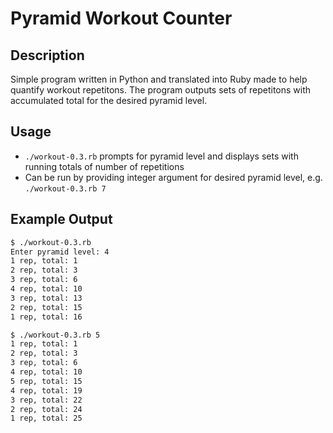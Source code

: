 # Pyramid Workout Counter

## Description
Simple program written in Python and translated into Ruby made to help quantify workout repetitons. The program outputs sets of repetitons with accumulated total for the desired pyramid level.

## Usage
- `./workout-0.3.rb` prompts for pyramid level and displays sets with running totals of number of repetitions
- Can be run by providing integer argument for desired pyramid level, e.g. `./workout-0.3.rb 7`

## Example Output
```sh
$ ./workout-0.3.rb
Enter pyramid level: 4
1 rep, total: 1
2 rep, total: 3
3 rep, total: 6
4 rep, total: 10
3 rep, total: 13
2 rep, total: 15
1 rep, total: 16
```

```sh
$ ./workout-0.3.rb 5
1 rep, total: 1
2 rep, total: 3
3 rep, total: 6
4 rep, total: 10
5 rep, total: 15
4 rep, total: 19
3 rep, total: 22
2 rep, total: 24
1 rep, total: 25
```
